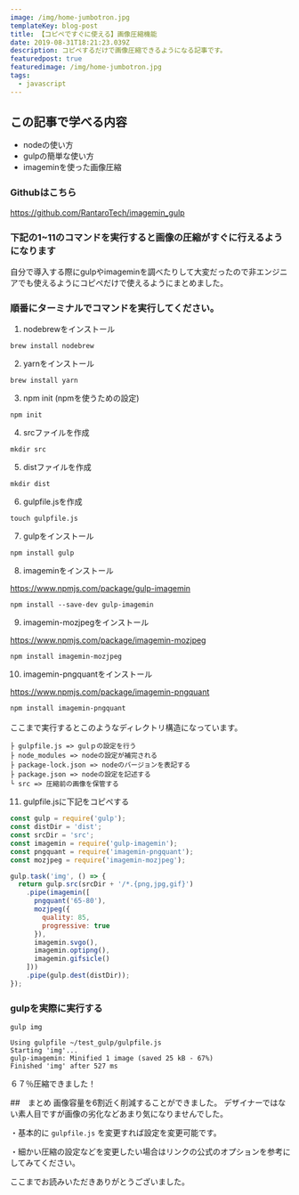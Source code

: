 ```yaml
---
image: /img/home-jumbotron.jpg
templateKey: blog-post
title: 【コピペですぐに使える】画像圧縮機能
date: 2019-08-31T18:21:23.039Z
description: コピペするだけで画像圧縮できるようになる記事です。
featuredpost: true
featuredimage: /img/home-jumbotron.jpg
tags:
  - javascript
---
```

## この記事で学べる内容

* nodeの使い方
* gulpの簡単な使い方
* imageminを使った画像圧縮

### Githubはこちら

<https://github.com/RantaroTech/imagemin_gulp>

### 下記の1~11のコマンドを実行すると画像の圧縮がすぐに行えるようになります

自分で導入する際にgulpやimageminを調べたりして大変だったので非エンジニアでも使えるようにコピペだけで使えるようにまとめました。

### 順番にターミナルでコマンドを実行してください。


1. nodebrewをインストール 

```brew install nodebrew```

2. yarnをインストール

```brew install yarn```

3. npm init (npmを使うための設定)

```npm init```

4. srcファイルを作成

```mkdir src```

5. distファイルを作成

```mkdir dist```

6. gulpfile.jsを作成

```touch gulpfile.js```

7. gulpをインストール

```npm install gulp```

8. imageminをインストール

<https://www.npmjs.com/package/gulp-imagemin>

```npm install --save-dev gulp-imagemin```

9. imagemin-mozjpegをインストール

<https://www.npmjs.com/package/imagemin-mozjpeg>

```npm install imagemin-mozjpeg```

10. imagemin-pngquantをインストール

<https://www.npmjs.com/package/imagemin-pngquant>

```npm install imagemin-pngquant```
<br>
<br>
ここまで実行するとこのようなディレクトリ構造になっています。

```├ dist　　　　　　　　　　　　　　　　　　               ・圧縮した画像が置かれる　(ディストリビューションの略)
├ gulpfile.js => gulｐの設定を行う　　　　　　　　　　
├ node_modules => nodeの設定が補完される
├ package-lock.json => nodeのバージョンを表記する
├ package.json => nodeの設定を記述する
└ src => 圧縮前の画像を保管する
```

11. gulpfile.jsに下記をコピぺする

```gulpfile.js
const gulp = require('gulp');
const distDir = 'dist';
const srcDir = 'src';
const imagemin = require('gulp-imagemin');
const pngquant = require('imagemin-pngquant');
const mozjpeg = require('imagemin-mozjpeg');

gulp.task('img', () => {
  return gulp.src(srcDir + '/*.{png,jpg,gif}')
    .pipe(imagemin([
      pngquant('65-80'),
      mozjpeg({
        quality: 85,
        progressive: true
      }),
      imagemin.svgo(),
      imagemin.optipng(),
      imagemin.gifsicle()
    ]))
    .pipe(gulp.dest(distDir));
});
```

### gulpを実際に実行する

```
gulp img
```

```
Using gulpfile ~/test_gulp/gulpfile.js
Starting 'img'...
gulp-imagemin: Minified 1 image (saved 25 kB - 67%)
Finished 'img' after 527 ms
```

６７％圧縮できました！

##　まとめ
画像容量を6割近く削減することができました。
デザイナーではない素人目ですが画像の劣化などあまり気になりませんでした。

・基本的に `gulpfile.js` を変更すれば設定を変更可能です。

・細かい圧縮の設定などを変更したい場合はリンクの公式のオプションを参考にしてみてください。

ここまでお読みいただきありがとうございました。
